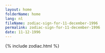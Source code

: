 ```yaml
---
layout: home
folderName: home
lang: nl
fileName: zodiac-sign-for-11-december-1996
permalink: zodiac-sign-for-11-december-1996
date: 11-12-1996
---
```

{% include zodiac.html %}
